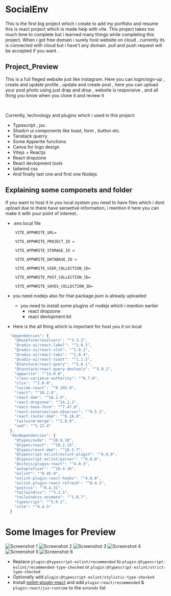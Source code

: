 # SocialEnv

This is the first big project which i create to add my portfolio and resume  this is react project which is made help with vite. This project takes too much time to complete  but i learned  many things while completing this project. When i got free domain  i surely host website on cloud , currently its is connected with cloud but i have't any domain. pull and push request will be accepted if you want .

## Project_Preview
This is a full  fleged website just like instagram. Here you can login/sign-up , create and update profile , update and create post , here you can upload your post photo using just drap and drop  , website is responsive , and all thing you know when you clone it and review it 

<br>


Currently, technology and plugins which i used in this project:
 - Typescript , jsx.
 - Shadcn ui components like toast, form , button etc.
 - Tanstack querry
 - Some Appwrite functions
 - Canva for logo design
 - Vitejs + Reactjs
 - React dropzone 
 - React devlopment tools
 - tailwind css
 - And finally last one and first one Nodejs


## Explaining some componets and folder

If you want to host it  in you local system you need to have files which i dont upload due to there have  sensetive information, i mention it here you can make it  with your point of interest..

- .env.local file

  ``` 
   VITE_APPWRITE_URL=

   VITE_APPWRITE_PROJECT_ID =
   
   VITE_APPWRITE_STORAGE_ID =
   
   VITE_APPWRITE_DATABASE_ID =
   
   VITE_APPWRITE_USER_COLLECTION_ID=  
   
   VITE_APPWRITE_POST_COLLECTION_ID= 
   
   VITE_APPWRITE_SAVES_COLLECTION_ID= 
   ```
- you need nodejs also for that package.json is already uploaded
   - you need to install some plugins of nodejs which i mention earlier  
      - react dropzone
      - react devlopment kit 
      
- Here is the all thing which is important for host you it on local

```js
  "dependencies": {
    "@hookform/resolvers": "^3.3.2",
    "@radix-ui/react-label": "^2.0.2",
    "@radix-ui/react-slot": "^1.0.2",
    "@radix-ui/react-tabs": "^1.0.4",
    "@radix-ui/react-toast": "^1.1.5",
    "@tanstack/react-query": "^5.8.1",
    "@tanstack/react-query-devtools": "^5.8.1",
    "appwrite": "^13.0.0",
    "class-variance-authority": "^0.7.0",
    "clsx": "^2.0.0",
    "lucide-react": "^0.292.0",
    "react": "^18.2.0",
    "react-dom": "^18.2.0",
    "react-dropzone": "^14.2.3",
    "react-hook-form": "^7.47.0",
    "react-intersection-observer": "^9.5.3",
    "react-router-dom": "^6.18.0",
    "tailwind-merge": "^2.0.0",
    "zod": "^3.22.4"
  },
  "devDependencies": {
    "@types/node": "^20.8.10",
    "@types/react": "^18.2.15",
    "@types/react-dom": "^18.2.7",
    "@typescript-eslint/eslint-plugin": "^6.0.0",
    "@typescript-eslint/parser": "^6.0.0",
    "@vitejs/plugin-react": "^4.0.3",
    "autoprefixer": "^10.4.16",
    "eslint": "^8.45.0",
    "eslint-plugin-react-hooks": "^4.6.0",
    "eslint-plugin-react-refresh": "^0.4.3",
    "postcss": "^8.4.31",
    "tailwindcss": "^3.3.5",
    "tailwindcss-animate": "^1.0.7",
    "typescript": "^5.0.2",
    "vite": "^4.4.5"
  }

```

# Some Images for Preview
![Screenshot 1](https://github.com/devjayswal/React.js_Project/assets/113570852/3bb81e7c-bf7a-4e6a-b67d-ce6e3dfb7ccb)
![Screenshot 2](https://github.com/devjayswal/React.js_Project/assets/113570852/5bff0565-99a2-4014-adec-81d1c57add5a)
![Screenshot 3](https://github.com/devjayswal/React.js_Project/assets/113570852/a6b87882-8729-4529-9d3a-79ee69186701)
![Screenshot 4](https://github.com/devjayswal/React.js_Project/assets/113570852/e75570b7-c8ee-4e35-8dd4-4f055e1016a9)
![Screenshot 5](https://github.com/devjayswal/React.js_Project/assets/113570852/90f7c2f2-74f9-4219-b8bf-bdcc20e3b51b)
![Screenshot 6](https://github.com/devjayswal/React.js_Project/assets/113570852/5ce8e162-9dfe-4e72-a694-95557cca5d43)



- Replace `plugin:@typescript-eslint/recommended` to `plugin:@typescript-eslint/recommended-type-checked` or `plugin:@typescript-eslint/strict-type-checked`
- Optionally add `plugin:@typescript-eslint/stylistic-type-checked`
- Install [eslint-plugin-react](https://github.com/jsx-eslint/eslint-plugin-react) and add `plugin:react/recommended` & `plugin:react/jsx-runtime` to the `extends` list



